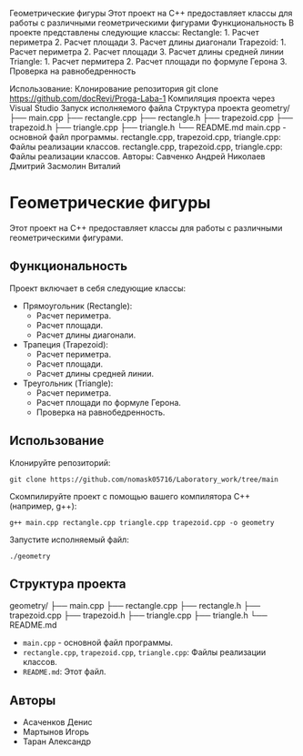 Геометрические фигуры
Этот проект на С++ предоставляет классы для работы с различными геометрическими фигурами
Функциональность 
В проекте представлены следующие классы:
Rectangle: 1. Расчет периметра 2. Расчет площади 3. Расчет длины диагонали
Trapezoid: 1. Расчет периметра 2. Расчет площади 3. Расчет длины средней линии
Triangle: 1. Расчет пермитера 2. Расчет площади по формуле Герона 3. Проверка на равнобедренность 

Использование:
Клонирование репозитория git clone https://github.com/docRevi/Proga-Laba-1
Компиляция проекта через Visual Studio 
Запуск исполняемого файла
Структура проекта 
geometry/ ├── main.cpp ├── rectangle.cpp ├── rectangle.h ├── trapezoid.cpp ├── trapezoid.h ├── triangle.cpp ├── triangle.h └── README.md
main.cpp - основной файл программы.
rectangle.cpp, trapezoid.cpp, triangle.cpp: Файлы реализации классов.
rectangle.cpp, trapezoid.cpp, triangle.cpp: Файлы реализации классов.
Авторы:
Савченко Андрей
Николаев Дмитрий
Засмолин Виталий

# Геометрические фигуры

Этот проект на C++ предоставляет классы для работы с различными геометрическими фигурами.

## Функциональность

Проект включает в себя следующие классы:

+ Прямоугольник (Rectangle):
  + Расчет периметра.
  + Расчет площади.
  + Расчет длины диагонали.
+ Трапеция (Trapezoid):
  + Расчет периметра.
  + Расчет площади.
  + Расчет длины средней линии.
+ Треугольник (Triangle):
  + Расчет периметра.
  + Расчет площади по формуле Герона.
  + Проверка на равнобедренность.

## Использование

Клонируйте репозиторий:

```
git clone https://github.com/nomask05716/Laboratory_work/tree/main
```
Скомпилируйте проект с помощью вашего компилятора C++ (например, g++):
```
g++ main.cpp rectangle.cpp triangle.cpp trapezoid.cpp -o geometry
```
Запустите исполняемый файл:
```
./geometry
```
## Структура проекта

geometry/ ├── main.cpp ├── rectangle.cpp ├── rectangle.h ├── trapezoid.cpp ├── trapezoid.h ├── triangle.cpp ├── triangle.h └── README.md

+ `main.cpp` - основной файл программы.
+ `rectangle.cpp`, `trapezoid.cpp`, `triangle.cpp`: Файлы реализации классов.
+ `README.md`: Этот файл.
## Авторы

+ Асаченков Денис
+ Мартынов Игорь
+ Таран Александр

